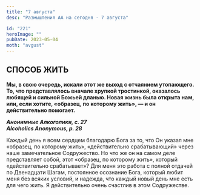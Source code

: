 ```yaml
---
title: "7 августа"
desc: "Размышления АА на сегодня - 7 августа"

id: "221"
heroImage: ""
pubDate: 2023-05-04
moth: "avgust"
---
```


## СПОСОБ ЖИТЬ

**Мы, в свою очередь, искали этот же выход с отчаянием утопающего. То, что
представлялось вначале хрупкой тростинкой, оказалось любящей и сильной Божьей
дланью. Новая жизнь была открыта нам, или, если хотите, «образец, по которому
жить», — и он действительно помогает.**

**_Анонимные Алкоголики, с. 27  
Alcoholics Anonymous, p. 28_**

Каждый день я всем сердцем благодарю Бога за то, что Он указал мне «образец,
по которому жить», «действительно срабатывающий» через наше замечательное
Содружество. Но что же он на самом деле представляет собой, этот «образец, по
которому жить», который «действительно срабатывает»? Для меня это работа с
полной отдачей по Двенадцати Шагам, постоянное осознание Бога, который любит
меня без всяких условий, и надежда, что каждый новый день мне есть для чего
жить. Я действительно очень счастлив в этом Содружестве.
